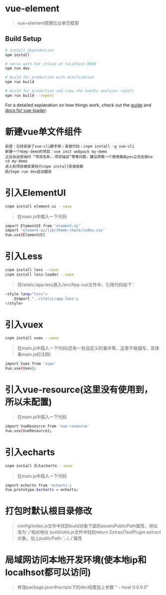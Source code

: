 # vue-element

> vue+element搭建后台单页框架

## Build Setup

``` bash
# install dependencies
npm install

# serve with hot reload at localhost:8080
npm run dev

# build for production with minification
npm run build

# build for production and view the bundle analyzer report
npm run build --report
```

For a detailed explanation on how things work, check out the [guide](http://vuejs-templates.github.io/webpack/) and [docs for vue-loader](http://vuejs.github.io/vue-loader).

# 新建vue单文件组件
    前提：已经安装了vue-cli脚手架；安装代码：cnpm install -g vue-cli
    新建一个叫my-demo的项目：vue init webpack my-demo
    之后会出现询问 “项目名称..项目描述“等等问题，建议除第一个使用路由yes之后全部no
    cd my-demo
    进入到项目根目录执行cnpm install安装依赖
    执行npm run dev启动服务

# 引入ElementUI
``` bash
cnpm install element-ui --save
```
> 在main.js中插入一下代码
``` bash
import ElementUI from 'element-ui'
import 'element-ui/lib/theme-chalk/index.css'
Vue.use(ElementUI)
```

# 引入Less
``` bash
cnpm install less --save
cnpm install less-loader --save
```
> 将/static/app.less放入/src/App.vue文件中，引用代码如下：
``` bash
<style lang="less">
    @import "../static/app.less";
</style>
```

# 引入vuex
``` bash
cnpm install vuex --save
```
> 在main.js中插入一下代码(还有一些自定义的事件等，这里不做描写，具体看main.js的注释)
``` bash
import Vuex from 'vuex'
Vue.use(Vuex);
```

# 引入vue-resource(这里没有使用到，所以未配置)
> 在main.js中插入一下代码
``` bash
import VueResource from 'vue-resource'
Vue.use(VueResource);
```

# 引入echarts
``` bash
cnpm install 引入echarts --save
```
> 在main.js中插入一下代码
``` bash
import echarts from 'echarts';
Vue.prototype.$echarts = echarts;
```

# 打包时默认根目录修改
> config/index.js文件中找到build对象下面的assetsPublicPath属性，地址改为'./'相对地址
> build/utils.js文件中找到return ExtractTextPlugin.extract对象，加上publicPath: '../../'属性

# 局域网访问本地开发环境(使本地ip和localhsot都可以访问)
> 修改package.json中scripts下的dev结尾加上参数 " --host 0.0.0.0"